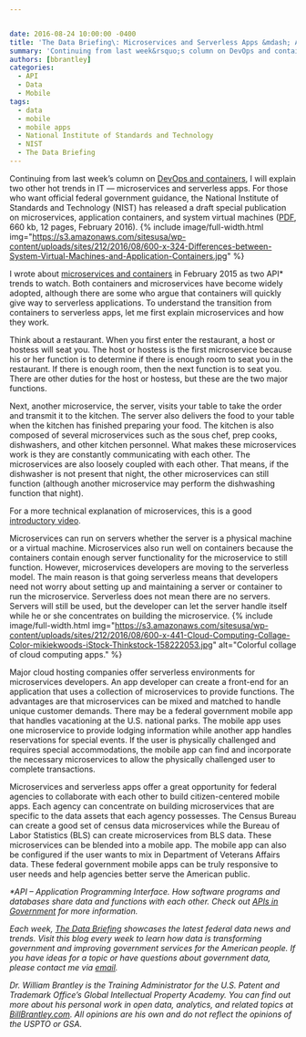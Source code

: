 ```yaml
---


date: 2016-08-24 10:00:00 -0400
title: 'The Data Briefing\: Microservices and Serverless Apps &mdash; A New Direction for Federal Government Mobile Apps?'
summary: 'Continuing from last week&rsquo;s column on DevOps and containers, I will explain two other hot trends in IT &mdash; microservices and serverless apps. For those who want official federal government guidance, the National Institute of Standards and Technology (NIST) has released a draft special publication on microservices, application containers, and system virtual machines (PDF, 660'
authors: [bbrantley]
categories:
  - API
  - Data
  - Mobile
tags:
  - data
  - mobile
  - mobile apps
  - National Institute of Standards and Technology
  - NIST
  - The Data Briefing
---
```


Continuing from last week’s column on [DevOps and containers](https://www.WHATEVER/2016/08/17/the-data-briefing-devops-and-containers-and-why-they-are-important-to-transforming-federal-government-it/), I will explain two other hot trends in IT — microservices and serverless apps. For those who want official federal government guidance, the National Institute of Standards and Technology (NIST) has released a draft special publication on microservices, application containers, and system virtual machines ([PDF](http://csrc.nist.gov/publications/drafts/800-180/sp800-180_draft.pdf), 660 kb, 12 pages, February 2016). 
{% include image/full-width.html img="https://s3.amazonaws.com/sitesusa/wp-content/uploads/sites/212/2016/08/600-x-324-Differences-between-System-Virtual-Machines-and-Application-Containers.jpg" %} 

I wrote about [microservices and containers](https://www.WHATEVER/2015/02/11/the-api-briefing-two-api-trends-to-watch-in-2015-microservices-and-containers/) in February 2015 as two API* trends to watch. Both containers and microservices have become widely adopted, although there are some who argue that containers will quickly give way to serverless applications. To understand the transition from containers to serverless apps, let me first explain microservices and how they work.

Think about a restaurant. When you first enter the restaurant, a host or hostess will seat you. The host or hostess is the first microservice because his or her function is to determine if there is enough room to seat you in the restaurant. If there is enough room, then the next function is to seat you. There are other duties for the host or hostess, but these are the two major functions.

Next, another microservice, the server, visits your table to take the order and transmit it to the kitchen. The server also delivers the food to your table when the kitchen has finished preparing your food. The kitchen is also composed of several microservices such as the sous chef, prep cooks, dishwashers, and other kitchen personnel. What makes these microservices work is they are constantly communicating with each other. The microservices are also loosely coupled with each other. That means, if the dishwasher is not present that night, the other microservices can still function (although another microservice may perform the dishwashing function that night).

For a more technical explanation of microservices, this is a good [introductory video](https://www.youtube.com/watch?v=eDjZRP56HTg).

Microservices can run on servers whether the server is a physical machine or a virtual machine. Microservices also run well on containers because the containers contain enough server functionality for the microservice to still function. However, microservices developers are moving to the serverless model. The main reason is that going serverless means that developers need not worry about setting up and maintaining a server or container to run the microservice. Serverless does not mean there are no servers. Servers will still be used, but the developer can let the server handle itself while he or she concentrates on building the microservice. 
{% include image/full-width.html img="https://s3.amazonaws.com/sitesusa/wp-content/uploads/sites/212/2016/08/600-x-441-Cloud-Computing-Collage-Color-mikiekwoods-iStock-Thinkstock-158222053.jpg" alt="Colorful collage of cloud computing apps." %} 

Major cloud hosting companies offer serverless environments for microservices developers. An app developer can create a front-end for an application that uses a collection of microservices to provide functions. The advantages are that microservices can be mixed and matched to handle unique customer demands. There may be a federal government mobile app that handles vacationing at the U.S. national parks. The mobile app uses one microservice to provide lodging information while another app handles reservations for special events. If the user is physically challenged and requires special accommodations, the mobile app can find and incorporate the necessary microservices to allow the physically challenged user to complete transactions.

Microservices and serverless apps offer a great opportunity for federal agencies to collaborate with each other to build citizen-centered mobile apps. Each agency can concentrate on building microservices that are specific to the data assets that each agency possesses. The Census Bureau can create a good set of census data microservices while the Bureau of Labor Statistics (BLS) can create microservices from BLS data. These microservices can be blended into a mobile app. The mobile app can also be configured if the user wants to mix in Department of Veterans Affairs data. These federal government mobile apps can be truly responsive to user needs and help agencies better serve the American public.

_*API – Application Programming Interface. How software programs and databases share data and functions with each other. Check out [APIs in Government](https://www.WHATEVER/2013/04/30/apis-in-government/) for more information._

_Each week, [The Data Briefing](https://www.WHATEVER/tag/the-data-briefing/) showcases the latest federal data news and trends. Visit this blog every week to learn how data is transforming government and improving government services for the American people. If you have ideas for a topic or have questions about government data, please contact me via [email](mailto:bill@billbrantley.com)._

_Dr. William Brantley is the Training Administrator for the U.S. Patent and Trademark Office’s Global Intellectual Property Academy. You can find out more about his personal work in open data, analytics, and related topics at [BillBrantley.com](http://billbrantley.com). All opinions are his own and do not reflect the opinions of the USPTO or GSA._
